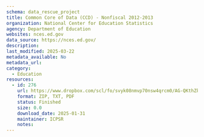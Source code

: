 ```yaml
---
schema: data_rescue_project 
title: Common Core of Data (CCD) - Nonfiscal 2012-2013
organization: National Center for Education Statistics
agency: Department of Education
websites: nces.ed.gov
data_source: https://nces.ed.gov/
description: 
last_modified: 2025-03-22
metadata_available: No
metadata_url: 
category:
  - Education 
resources:
  - id: 276
    url: https://www.dropbox.com/scl/fo/svyk08nmvp70nsw4qrcm0/AG-QKthZkLWbrfKNddyAIFM?rlkey=ra754vwjto6p9nwdq87wqvf9y&dl=0
    format: ZIP, TXT, PDF
    status: Finished
    size: 0.0
    download_date: 2025-01-31
    maintainer: ICPSR
    notes: 
---
```

